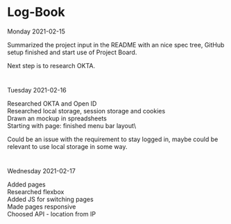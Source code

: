 # Log-Book

Monday 2021-02-15

Summarized the project input in the README with an nice spec tree, GitHub setup finished and start use of Project Board.

Next step is to research OKTA.
#
Tuesday 2021-02-16

Researched OKTA and Open ID\
Researched local storage, session storage and cookies\
Drawn an mockup in spreadsheets\
Starting with page: finished menu bar layout\

Could be an issue with the requirement to stay logged in, maybe could be relevant to use local storage in some way.
#
Wednesday 2021-02-17

Added pages\
Researched flexbox\
Added JS for switching pages\
Made pages responsive\
Choosed API - location from IP
#
